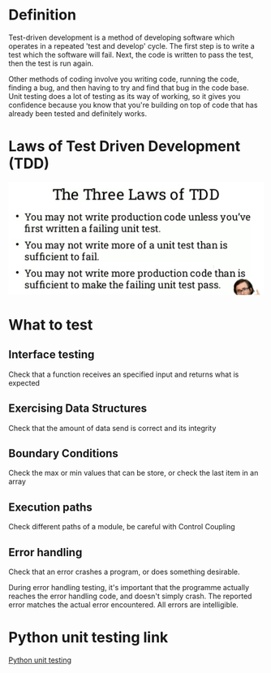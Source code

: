 # Definition

Test-driven development is a method of developing software which operates in a repeated 'test and develop' cycle. The first step is to write a test which the software will fail. Next, the code is written to pass the test, then the test is run again. 

Other methods of coding involve you writing code, running the code, finding a bug, and then having to try and find that bug in the code base. Unit testing does a lot of testing as its way of working, so it gives you confidence because you know that you're building on top of code that has already been tested and definitely works.

# Laws of Test Driven Development (TDD)

![](/Software_Design/assets/laws.png)

# What to test 

## Interface testing

Check that a function receives an specified input and returns what is expected

## Exercising Data Structures

Check that the amount of data send is correct and its integrity

## Boundary Conditions

Check the max or min values that can be store, or check the last item in an array

## Execution paths

Check different paths of a module, be careful with Control Coupling

## Error handling

Check that an error crashes a program, or does something desirable.

During error handling testing, it's important that the programme actually reaches the error handling code, and doesn't simply crash. The reported error matches the actual error encountered. All errors are intelligible.

# Python unit testing link

[Python unit testing](https://docs.python.org/3/library/unittest.html)

